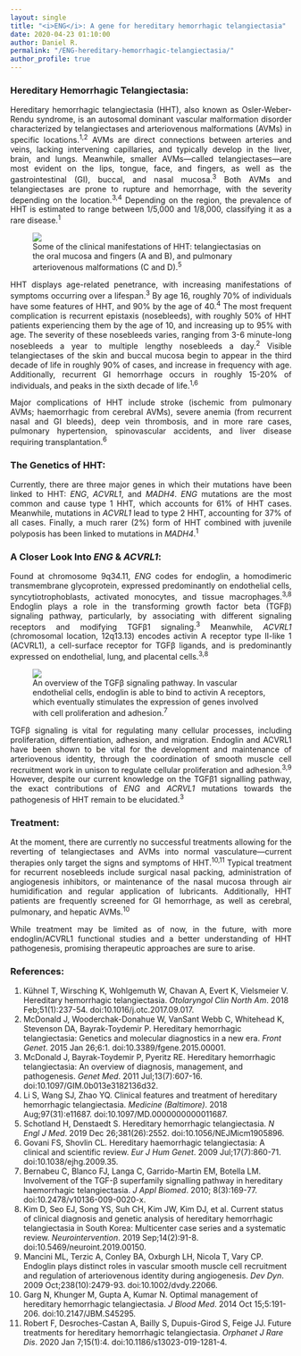 ```yaml
---
layout: single
title: "<i>ENG</i>: A gene for hereditary hemorrhagic telangiectasia"
date: 2020-04-23 01:10:00
author: Daniel R.
permalink: "/ENG-hereditary-hemorrhagic-telangiectasia/"
author_profile: true
---
```

### Hereditary Hemorrhagic Telangiectasia:

<div style="text-align: justify"><p> Hereditary hemorrhagic telangiectasia (HHT), also known as Osler-Weber-Rendu syndrome, is an autosomal dominant vascular malformation disorder characterized by telangiectases and arteriovenous malformations (AVMs) in specific locations.<sup>1,2</sup> AVMs are direct connections between arteries and veins, lacking intervening capillaries, and typically develop in the liver, brain, and lungs. Meanwhile, smaller AVMs—called telangiectases—are most evident on the lips, tongue, face, and fingers, as well as the gastrointestinal (GI), buccal, and nasal mucosa.<sup>3</sup> Both AVMs and telangiectases are prone to rupture and hemorrhage, with the severity depending on the location.<sup>3,4</sup> Depending on the region, the prevalence of HHT is estimated to range between 1/5,000 and 1/8,000, classifying it as a rare disease.<sup>1</sup></p></div>

<figure>
  <img src="https://www.nejm.org/na101/home/literatum/publisher/mms/journals/content/nejm/2019/nejm_2019.381.issue-26/nejmicm1905896/20191220/images/img_large/nejmicm1905896_f1.jpeg">
    <figcaption>Some of the clinical manifestations of HHT: telangiectasias on the oral mucosa and fingers (A and B), and pulmonary arteriovenous malformations (C and D).<sup>5</sup></figcaption>
</figure>

<div style="text-align: justify"><p>HHT displays age-related penetrance, with increasing manifestations of symptoms occurring over a lifespan.<sup>3</sup> By age 16, roughly 70% of individuals have some features of HHT, and 90% by the age of 40.<sup>4</sup> The most frequent complication is recurrent epistaxis (nosebleeds), with roughly 50% of HHT patients experiencing them by the age of 10, and increasing up to 95% with age. The severity of these nosebleeds varies, ranging from 3-6 minute-long nosebleeds a year to multiple lengthy nosebleeds a day.<sup>2</sup> Visible telangiectases of the skin and buccal mucosa begin to appear in the third decade of life in roughly 90% of cases, and increase in frequency with age. Additionally, recurrent GI hemorrhage occurs in roughly 15-20% of individuals, and peaks in the sixth decade of life.<sup>1,6</sup></p>

<p>Major complications of HHT include stroke (ischemic from pulmonary AVMs; haemorrhagic from cerebral AVMs), severe anemia (from recurrent nasal and GI bleeds), deep vein thrombosis, and in more rare cases, pulmonary hypertension, spinovascular accidents, and liver disease requiring transplantation.<sup>6</sup></p></div>

### The Genetics of HHT:

<div style="text-align: justify"><p>Currently, there are three major genes in which their mutations have been linked to HHT: <i>ENG</i>, <i>ACVRL1</i>, and <i>MADH4</i>. <i>ENG</i> mutations are the most common and cause type 1 HHT, which accounts for 61% of HHT cases. Meanwhile, mutations in <i>ACVRL1</i> lead to type 2 HHT, accounting for 37% of all cases. Finally, a much rarer (2%) form of HHT combined with juvenile polyposis has been linked to mutations in <i>MADH4</i>.<sup>1</sup></p></div>

### A Closer Look Into _ENG_ & _ACVRL1_:

<div style="text-align: justify"><p>Found at chromosome 9q34.11, <i>ENG</i> codes for endoglin, a homodimeric transmembrane glycoprotein, expressed predominantly on endothelial cells, syncytiotrophoblasts, activated monocytes, and tissue macrophages.<sup>3,8</sup> Endoglin plays a role in the transforming growth factor beta (TGFβ) signaling pathway, particularly, by associating with different signaling receptors and modifying TGFβ1 signaling.<sup>3</sup> Meanwhile, <i>ACVRL1</i> (chromosomal location, 12q13.13) encodes activin A receptor type II-like 1 (ACVRL1), a cell-surface receptor for TGFβ ligands, and is predominantly expressed on endothelial, lung, and placental cells.<sup>3,8</sup></p></div>

<figure>
  <img src="https://www.researchgate.net/profile/Carmelo_Bernabeu/publication/45183157/figure/fig2/AS:307354055790595@1450290325597/HHT-and-the-TGF-b-signalling-pathway-Members-of-the-TGF-b-family-which-includes-TGF.png">
    <figcaption>An overview of the TGFβ signaling pathway. In vascular endothelial cells, endoglin is able to bind to activin A receptors, which eventually stimulates the expression of genes involved with cell proliferation and adhesion.<sup>7</sup></figcaption>
</figure>

<div style="text-align: justify"><p>TGFβ signaling is vital for regulating many cellular processes, including proliferation, differentiation, adhesion, and migration. Endoglin and ACVRL1 have been shown to be vital for the development and maintenance of arteriovenous identity, through the coordination of smooth muscle cell recruitment work in unison to regulate cellular proliferation and adhesion.<sup>3,9</sup> However, despite our current knowledge on the TGFβ1 signalling pathway, the exact contributions of <i>ENG</i> and <i>ACRVL1</i> mutations towards the pathogenesis of HHT remain to be elucidated.<sup>3</sup></p></div>

### Treatment:

<div style="text-align: justify"><p>At the moment, there are currently no successful treatments allowing for the reverting of telangiectases and AVMs into normal vasculature—current therapies only target the signs and symptoms of HHT.<sup>10,11</sup> Typical treatment for recurrent nosebleeds include surgical nasal packing, administration of angiogenesis inhibitors, or maintenance of the nasal mucosa through air humidification and regular application of lubricants. Additionally, HHT patients are frequently screened for GI hemorrhage, as well as cerebral, pulmonary, and hepatic AVMs.<sup>10</sup></p>

<p>While treatment may be limited as of now, in the future, with more endoglin/ACVRL1 functional studies and a better understanding of HHT pathogenesis, promising therapeutic approaches are sure to arise.</p></div>

### References:
1. Kühnel T, Wirsching K, Wohlgemuth W, Chavan A, Evert K, Vielsmeier V. Hereditary hemorrhagic telangiectasia. _Otolaryngol Clin North Am_. 2018 Feb;51(1):237-54. doi:10.1016/j.otc.2017.09.017.
2. McDonald J, Wooderchak-Donahue W, VanSant Webb C, Whitehead K, Stevenson DA, Bayrak-Toydemir P. Hereditary hemorrhagic telangiectasia: Genetics and molecular diagnostics in a new era. _Front Genet_. 2015 Jan 26;6:1. doi:10.3389/fgene.2015.00001.
3. McDonald J, Bayrak-Toydemir P, Pyeritz RE. Hereditary hemorrhagic telangiectasia: An overview of diagnosis, management, and pathogenesis. _Genet Med_. 2011 Jul;13(7):607-16. doi:10.1097/GIM.0b013e3182136d32.
4. Li S, Wang SJ, Zhao YQ. Clinical features and treatment of hereditary hemorrhagic telangiectasia. _Medicine (Baltimore)_. 2018 Aug;97(31):e11687. doi:10.1097/MD.0000000000011687.
5. Schotland H, Denstaedt S. Hereditary hemorrhagic telangiectasia. _N Engl J Med_. 2019 Dec 26;381(26):2552. doi:10.1056/NEJMicm1905896.
6. Govani FS, Shovlin CL. Hereditary haemorrhagic telangiectasia: A clinical and scientific review. _Eur J Hum Genet_. 2009 Jul;17(7):860-71. doi:10.1038/ejhg.2009.35.
7. Bernabeu C, Blanco FJ, Langa C, Garrido-Martin EM, Botella LM. Involvement of the TGF-β superfamily signalling pathway in hereditary haemorrhagic telangiectasia. _J Appl Biomed_. 2010; 8(3):169-77. doi:10.2478/v10136-009-0020-x.
8. Kim D, Seo EJ, Song YS, Suh CH, Kim JW, Kim DJ, et al. Current status of clinical diagnosis and genetic analysis of hereditary hemorrhagic telangiectasia in South Korea: Multicenter case series and a systematic review. _Neurointervention_. 2019 Sep;14(2):91-8. doi:10.5469/neuroint.2019.00150.
9. Mancini ML, Terzic A, Conley BA, Oxburgh LH, Nicola T, Vary CP. Endoglin plays distinct roles in vascular smooth muscle cell recruitment and regulation of arteriovenous identity during angiogenesis. _Dev Dyn_. 2009 Oct;238(10):2479-93. doi:10.1002/dvdy.22066.
10. Garg N, Khunger M, Gupta A, Kumar N. Optimal management of hereditary hemorrhagic telangiectasia. _J Blood Med_. 2014 Oct 15;5:191-206. doi:10.2147/JBM.S45295.
11. Robert F, Desroches-Castan A, Bailly S, Dupuis-Girod S, Feige JJ. Future treatments for hereditary hemorrhagic telangiectasia. _Orphanet J Rare Dis_. 2020 Jan 7;15(1):4. doi:10.1186/s13023-019-1281-4.
